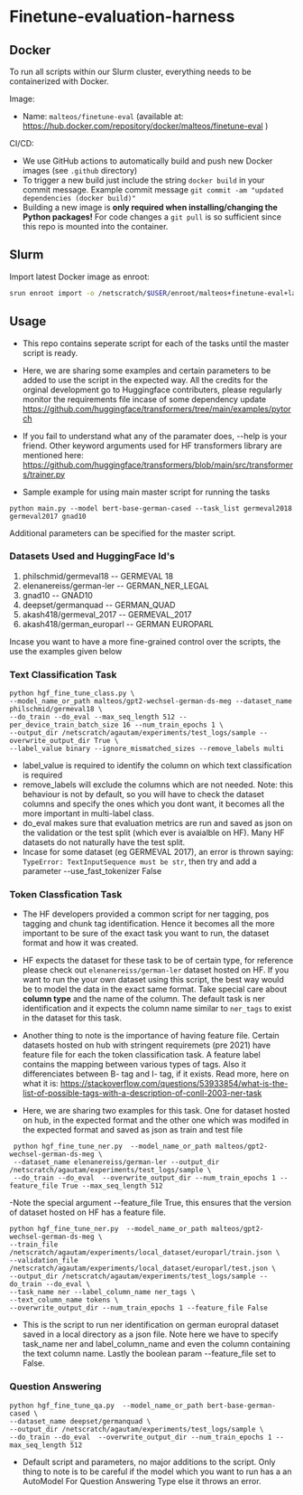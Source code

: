 # Finetune-evaluation-harness


## Docker

To run all scripts within our Slurm cluster, everything needs to be containerized with Docker.

Image:
- Name: `malteos/finetune-eval` (available at: https://hub.docker.com/repository/docker/malteos/finetune-eval )

CI/CD:
- We use GitHub actions to automatically build and push new Docker images (see `.github` directory)
- To trigger a new build just include the string `docker build` in your commit message. Example commit message `git commit -am "updated dependencies (docker build)"`
- Building a new image is  **only required when installing/changing the Python packages!**
    For code changes a `git pull` is so sufficient since this repo is mounted into the container.


## Slurm

Import latest Docker image as enroot:
```bash
srun enroot import -o /netscratch/$USER/enroot/malteos+finetune-eval+latest.sqsh docker://malteos/finetune-eval:latest
```

## Usage
- This repo contains seperate script for each of the tasks until the master script is ready.

- Here, we are sharing some examples and certain parameters to be added to use the script in the expected way. All the credits for the orginal development go to Huggingface contributers, please regularly monitor the requirements file incase of some dependency update https://github.com/huggingface/transformers/tree/main/examples/pytorch

- If you fail to understand what any of the paramater does, --help is your friend. Other keyword arguments used for HF transformers library are mentioned here: https://github.com/huggingface/transformers/blob/main/src/transformers/trainer.py

- Sample example for using main master script for running the tasks

```
python main.py --model bert-base-german-cased --task_list germeval2018 germeval2017 gnad10
```
Additional parameters can be specified for the master script.

### Datasets Used and HuggingFace Id's
1. philschmid/germeval18 -- GERMEVAL 18
2. elenanereiss/german-ler -- GERMAN_NER_LEGAL
3. gnad10 -- GNAD10
4. deepset/germanquad -- GERMAN_QUAD
5. akash418/germeval_2017 -- GERMEVAL_2017
6. akash418/german_europarl -- GERMAN EUROPARL


Incase you want to have a more fine-grained control over the scripts, the use the examples given below

### Text Classification Task
```
python hgf_fine_tune_class.py \
--model_name_or_path malteos/gpt2-wechsel-german-ds-meg --dataset_name philschmid/germeval18 \
--do_train --do_eval --max_seq_length 512 --per_device_train_batch_size 16 --num_train_epochs 1 \
--output_dir /netscratch/agautam/experiments/test_logs/sample --overwrite_output_dir True \
--label_value binary --ignore_mismatched_sizes --remove_labels multi
```
- label_value is required to identify the column on which text classification is required
- remove_labels will exclude the columns which are not needed. Note: this behaviour is not by default, so you will have to check the dataset columns and
specify the ones which you dont want, it becomes all the more important in multi-label class.
- do_eval makes sure that evaluation metrics are run and saved as json on the validation or the test split (which ever is avaialble on HF). Many HF datasets do not naturally have the test split.
- Incase for some dataset (eg GERMEVAL 2017), an error is thrown saying: ``` TypeError: TextInputSequence must be str ```, then try and add a parameter --use_fast_tokenizer False


### Token Classfication Task
- The HF developers provided a common script for ner tagging, pos tagging and chunk tag identification. Hence it becomes all the more important to be sure of the exact task you want to run, the dataset format and how it was created.
-  HF expects the dataset for these task to be of certain type, for reference please check out ``` elenanereiss/german-ler ``` dataset hosted on HF. If you want to run the your own dataset using this script, the best way would be to model the data in the exact same format. Take special care about <b>column type</b> and the name of the column. The default task is ner identification and it expects the column name similar to ```ner_tags``` to exist in the dataset for this task.
- Another thing to note is the importance of having feature file. Certain datasets hosted on hub with stringent requiremets (pre 2021) have feature file for each the token classification task. A feature label contains the mapping between various types of tags. Also it differenciates between B- tag and I- tag, if it exists. Read more, here on what it is: https://stackoverflow.com/questions/53933854/what-is-the-list-of-possible-tags-with-a-description-of-conll-2003-ner-task

- Here, we are sharing two examples for this task. One for dataset hosted on hub, in the expected format and the other one which was modifed in the expected format and saved as json as train and test file

```
 python hgf_fine_tune_ner.py  --model_name_or_path malteos/gpt2-wechsel-german-ds-meg \
 --dataset_name elenanereiss/german-ler --output_dir /netscratch/agautam/experiments/test_logs/sample \
 --do_train --do_eval  --overwrite_output_dir --num_train_epochs 1 --feature_file True --max_seq_length 512
```
-Note the special argument --feature_file True, this ensures that the version of dataset hosted on HF has a feature file.

```
python hgf_fine_tune_ner.py  --model_name_or_path malteos/gpt2-wechsel-german-ds-meg \
--train_file /netscratch/agautam/experiments/local_dataset/europarl/train.json \
--validation_file /netscratch/agautam/experiments/local_dataset/europarl/test.json \
--output_dir /netscratch/agautam/experiments/test_logs/sample --do_train --do_eval \
--task_name ner --label_column_name ner_tags \
--text_column_name tokens \
--overwrite_output_dir --num_train_epochs 1 --feature_file False

```
- This is the script to run ner identification on german europral dataset saved in a local directory as a json file. Note here we have to specify task_name ner and label_column_name and even the column containing the text column name. Lastly the boolean param --feature_file set to False.

### Question Answering

```
python hgf_fine_tune_qa.py  --model_name_or_path bert-base-german-cased \
--dataset_name deepset/germanquad \
--output_dir /netscratch/agautam/experiments/test_logs/sample \
--do_train --do_eval  --overwrite_output_dir --num_train_epochs 1 --max_seq_length 512
```

- Default script and parameters, no major additions to the script. Only thing to note is to be careful if the model which you want to run has a an AutoModel For Question Answering Type else it throws an error.
